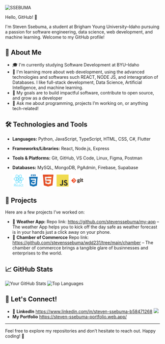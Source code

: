 ![SSEBUMA](https://github.com/user-attachments/assets/6cd34996-86d2-48d2-a6a8-b4c6bc9d0821)

Hello, GitHub! 👋

I'm Steven Ssebuma, a student at Brigham Young University–Idaho pursuing a passion for software engineering, data science, web development, and machine learning. Welcome to my GitHub profile!

## 📘 About Me

- 🎓 I'm currently studying Software Development at BYU–Idaho
- 🧠 I'm learning more about web development, using the advanced technologies and softwares such REACT, NODE JS, and interagration of Databases. I like full-stack development, Data Science, Artificial Intelligence, and machine learning.
- 🎯 My goals are to build impactful software, contribute to open source, and grow as a developer
- 💬 Ask me about programming, projects I’m working on, or anything tech-related!

## 🛠️ Technologies and Tools

- **Languages:** Python, JavaScript, TypeScript, HTML, CSS, C#, Flutter
- **Frameworks/Libraries:** React, Node.js, Express 
- **Tools & Platforms:** Git, GitHub, VS Code, Linux, Figma, Postman
- **Databases:** MySQL, MongoDB, PgAdmin, Firebase, Supabase

  <div>
    <img src="https://github.com/devicons/devicon/blob/master/icons/react/react-original-wordmark.svg" title="React" alt="React" width="40" height="40"/>&nbsp;
    <img src="https://github.com/devicons/devicon/blob/master/icons/css3/css3-plain-wordmark.svg"  title="CSS3" alt="CSS" width="40" height="40"/>&nbsp;
    <img src="https://github.com/devicons/devicon/blob/master/icons/html5/html5-original.svg" title="HTML5" alt="HTML" width="40" height="40"/>&nbsp;
    <img src="https://github.com/devicons/devicon/blob/master/icons/javascript/javascript-original.svg" title="JavaScript" alt="JavaScript" width="40" height="40"/>&nbsp;
    <img src="https://github.com/devicons/devicon/blob/master/icons/git/git-original-wordmark.svg" title="Git" **alt="Git" width="40" height="40"/>
</div>

## 📂 Projects

Here are a few projects I’ve worked on:

- 🔗 **Weather App:** Repo link: https://github.com/stevenssebuma/my-app – The weather App helps you to kick off the day safe as weather forecast is in your hands just a click away on your phone.
- 🔗 **Chamber of Commercce** Repo link: https://github.com/stevenssebuma/wdd231/tree/main/chamber – The chamber of commercce brings a tangible glare of businnesses and enterprises to the world.

## 📈 GitHub Stats

![Your GitHub Stats](https://github-readme-stats.vercel.app/api?username=stevenssebuma&show_icons=true&theme=radical)
![Top Languages](https://github-readme-stats.vercel.app/api/top-langs/?username=stevenssebuma&layout=compact&theme=radical)


## 🤝 Let's Connect!

- 💼 **LinkedIn** https://www.linkedin.com/in/steven-ssebuma-b58471268 [![](https://img.shields.io/badge/LinkedIn-blue?style=for-the-badge&logo=linkedin&logoColor=white)]()
- **My Portfolio** https://steven-ssebuma-portfolio.web.app/

---

Feel free to explore my repositories and don’t hesitate to reach out. Happy coding! 🚀
